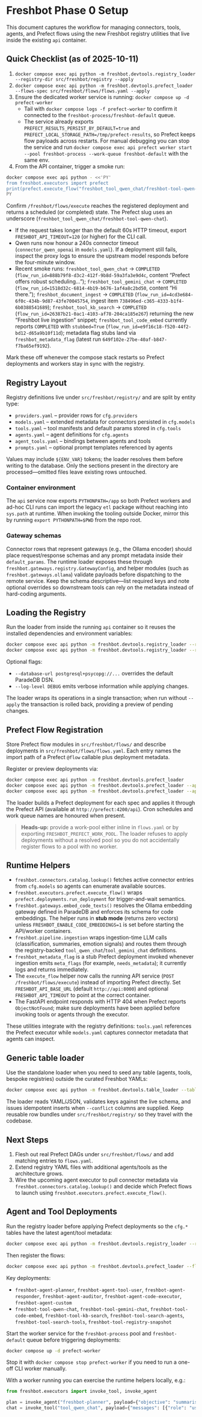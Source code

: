 # Freshbot Phase 0 Setup

This document captures the workflow for managing connectors, tools, agents, and Prefect flows using the new Freshbot registry utilities that live inside the existing `api` container.

## Quick Checklist (as of 2025-10-11)

1. `docker compose exec api python -m freshbot.devtools.registry_loader --registry-dir src/freshbot/registry --apply`
2. `docker compose exec api python -m freshbot.devtools.prefect_loader --flows-spec src/freshbot/flows/flows.yaml --apply`
3. Ensure the dedicated worker service is running: `docker compose up -d prefect-worker`
   - Tail with `docker compose logs -f prefect-worker` to confirm it connected to the `freshbot-process/freshbot-default` queue.
   - The service already exports `PREFECT_RESULTS_PERSIST_BY_DEFAULT=true` and `PREFECT_LOCAL_STORAGE_PATH=/tmp/prefect-results`, so Prefect keeps flow payloads across restarts. For manual debugging you can stop the service and run `docker compose exec api prefect worker start --pool freshbot-process --work-queue freshbot-default` with the same env.
4. From the API container, trigger a smoke run:

```bash
docker compose exec api python - <<'PY'
from freshbot.executors import prefect
print(prefect.execute_flow("freshbot_tool_qwen_chat/freshbot-tool-qwen-chat"))
PY
```

   Confirm `/freshbot/flows/execute` reaches the registered deployment and returns a scheduled (or completed) state. The Prefect slug uses an underscore (`freshbot_tool_qwen_chat/freshbot-tool-qwen-chat`).
   - If the request takes longer than the default 60s HTTP timeout, export `FRESHBOT_API_TIMEOUT=120` (or higher) for the CLI call.
   - Qwen runs now honour a 240s connector timeout (`connector_qwen_openai` in `models.yaml`). If a deployment still fails, inspect the proxy logs to ensure the upstream model responds before the four-minute window.
   - Recent smoke runs: `freshbot_tool_qwen_chat` → `COMPLETED` (`flow_run_id=888b79f8-d3c2-412f-9b8d-59a3fa3e9d4c`, content “Prefect offers robust scheduling…”); `freshbot_tool_gemini_chat` → `COMPLETED` (`flow_run_id=1518d32c-6814-4b19-b676-1af4a8c2bd50`, content “Hi there.”); `freshbot_document_ingest` → `COMPLETED` (`flow_run_id=4cd3e684-6f0c-434b-9d87-43fe70045754`, ingest item `738496ed-c365-4333-b1f4-6b0388541689`); `freshbot_tool_kb_search` → `COMPLETED` (`flow_run_id=26387b21-0ac1-4103-af78-204ca185e267`) returning the new “Freshbot live ingestion” snippet; `freshbot_tool_code_embed` currently reports `COMPLETED` with `stubbed=True` (`flow_run_id=e9f16c18-f520-44f2-bd12-d65a9b10f11d`); metadata flag stubs land via `freshbot_metadata_flag` (latest run `649f102e-27be-40af-b847-f7ba65ef9192`).

Mark these off whenever the compose stack restarts so Prefect deployments and workers stay in sync with the registry.

## Registry Layout

Registry definitions live under `src/freshbot/registry/` and are split by entity type:

- `providers.yaml` – provider rows for `cfg.providers`
- `models.yaml` – extended metadata for connectors persisted in `cfg.models`
- `tools.yaml` – tool manifests and default params stored in `cfg.tools`
- `agents.yaml` – agent definitions for `cfg.agents`
- `agent_tools.yaml` – bindings between agents and tools
- `prompts.yaml` – optional prompt templates referenced by agents

Values may include `${ENV_VAR}` tokens; the loader resolves them before writing to the database. Only the sections present in the directory are processed—omitted files leave existing rows untouched.

### Container environment

The `api` service now exports `PYTHONPATH=/app` so both Prefect workers and ad-hoc CLI runs can import the legacy `etl` package without reaching into `sys.path` at runtime. When invoking the tooling outside Docker, mirror this by running `export PYTHONPATH=$PWD` from the repo root.

### Gateway schemas

Connector rows that represent gateways (e.g., the Ollama encoder) should place request/response schemas and any prompt metadata inside their `default_params`. The runtime loader exposes these through `freshbot.gateways.registry.GatewayConfig`, and helper modules (such as `freshbot.gateways.ollama`) validate payloads before dispatching to the remote service. Keep the schema descriptive—list required keys and note optional overrides so downstream tools can rely on the metadata instead of hard-coding arguments.

## Loading the Registry

Run the loader from inside the running `api` container so it reuses the installed dependencies and environment variables:

```bash
docker compose exec api python -m freshbot.devtools.registry_loader --registry-dir src/freshbot/registry           # dry run
docker compose exec api python -m freshbot.devtools.registry_loader --registry-dir src/freshbot/registry --apply  # commit changes
```

Optional flags:

- `--database-url postgresql+psycopg://...` overrides the default ParadeDB DSN.
- `--log-level DEBUG` emits verbose information while applying changes.

The loader wraps its operations in a single transaction; when run without `--apply` the transaction is rolled back, providing a preview of pending changes.

## Prefect Flow Registration

Store Prefect flow modules in `src/freshbot/flows/` and describe deployments in `src/freshbot/flows/flows.yaml`. Each entry names the import path of a Prefect `@flow` callable plus deployment metadata.

Register or preview deployments via:

```bash
docker compose exec api python -m freshbot.devtools.prefect_loader                     # dry run
docker compose exec api python -m freshbot.devtools.prefect_loader --apply             # apply all deployments
docker compose exec api python -m freshbot.devtools.prefect_loader --apply --flow freshbot-heartbeat-deployment
```

The loader builds a Prefect deployment for each spec and applies it through the Prefect API (available at `http://prefect:4200/api`). Cron schedules and work queue names are honoured when present.

> **Heads-up:** provide a work-pool either inline in `flows.yaml` or by exporting `FRESHBOT_PREFECT_WORK_POOL`. The loader refuses to apply deployments without a resolved pool so you do not accidentally register flows to a pool with no worker.

## Runtime Helpers

- `freshbot.connectors.catalog.lookup()` fetches active connector entries from `cfg.models` so agents can enumerate available sources.
- `freshbot.executors.prefect.execute_flow()` wraps `prefect.deployments.run_deployment` for trigger-and-wait semantics.
- `freshbot.gateways.embed_code_texts()` resolves the Ollama embedding gateway defined in ParadeDB and enforces its schema for code embeddings. The helper runs in **stub mode** (returns zero vectors) unless `FRESHBOT_ENABLE_CODE_EMBEDDINGS=1` is set before starting the API/worker containers.
- `freshbot.pipeline.ingestion` wraps ingestion-time LLM calls (classification, summaries, emotion signals) and routes them through the registry-backed `tool_qwen_chat`/`tool_gemini_chat` definitions.
- `freshbot_metadata_flag` is a stub Prefect deployment invoked whenever ingestion emits `meta_flags` (for example, `needs_metadata`); it currently logs and returns immediately.
- The `execute_flow` helper now calls the running API service (`POST /freshbot/flows/execute`) instead of importing Prefect directly. Set `FRESHBOT_API_BASE_URL` (default `http://api:8000`) and optional `FRESHBOT_API_TIMEOUT` to point at the correct container.
- The FastAPI endpoint responds with HTTP 404 when Prefect reports `ObjectNotFound`; make sure deployments have been applied before invoking tools or agents through the executor.

These utilities integrate with the registry definitions: `tools.yaml` references the Prefect executor while `models.yaml` captures connector metadata that agents can inspect.

## Generic table loader

Use the standalone loader when you need to seed any table (agents, tools, bespoke registries) outside the curated Freshbot YAMLs:

```bash
docker compose exec api python -m freshbot.devtools.table_loader --table cfg.tools --rows-file src/freshbot/registry/custom_tools.yaml --conflict slug --apply
```

The loader reads YAML/JSON, validates keys against the live schema, and issues idempotent inserts when `--conflict` columns are supplied. Keep reusable row bundles under `src/freshbot/registry/` so they travel with the codebase.

## Next Steps

1. Flesh out real Prefect DAGs under `src/freshbot/flows/` and add matching entries to `flows.yaml`.
2. Extend registry YAML files with additional agents/tools as the architecture grows.
3. Wire the upcoming agent executor to pull connector metadata via `freshbot.connectors.catalog.lookup()` and decide which Prefect flows to launch using `freshbot.executors.prefect.execute_flow()`.


## Agent and Tool Deployments

Run the registry loader before applying Prefect deployments so the `cfg.*` tables have the latest agent/tool metadata:

```bash
docker compose exec api python -m freshbot.devtools.registry_loader --registry-dir src/freshbot/registry --apply
```

Then register the flows:

```bash
docker compose exec api python -m freshbot.devtools.prefect_loader --flows-spec src/freshbot/flows/flows.yaml --apply
```

Key deployments:

- `freshbot-agent-planner`, `freshbot-agent-tool-user`, `freshbot-agent-responder`, `freshbot-agent-auditor`, `freshbot-agent-code-executor`, `freshbot-agent-custom`
- `freshbot-tool-qwen-chat`, `freshbot-tool-gemini-chat`, `freshbot-tool-code-embed`, `freshbot-tool-kb-search`, `freshbot-tool-search-agents`, `freshbot-tool-search-tools`, `freshbot-tool-registry-snapshot`

Start the worker service for the `freshbot-process` pool and `freshbot-default` queue before triggering deployments:

```bash
docker compose up -d prefect-worker
```

Stop it with `docker compose stop prefect-worker` if you need to run a one-off CLI worker manually.

With a worker running you can exercise the runtime helpers locally, e.g.:

```python
from freshbot.executors import invoke_tool, invoke_agent

plan = invoke_agent("freshbot-planner", payload={"objective": "summarise the latest ingest", "context": {}})
chat = invoke_tool("tool_qwen_chat", payload={"messages": [{"role": "user", "content": "ping"}]})
```
